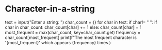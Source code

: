 # Character-in-a-string
text = input("Enter a string: ")
char_count = {}
for char in text:
    if char!= " ":
        if char in char_count:
            char_count[char] += 1
        else:
            char_count[char] = 1
most_frequent = max(char_count, key=char_count.get)
frequency = char_count[most_frequent]
print(f"The most frequent character is '{most_frequent}' which appears {frequency} times.)
